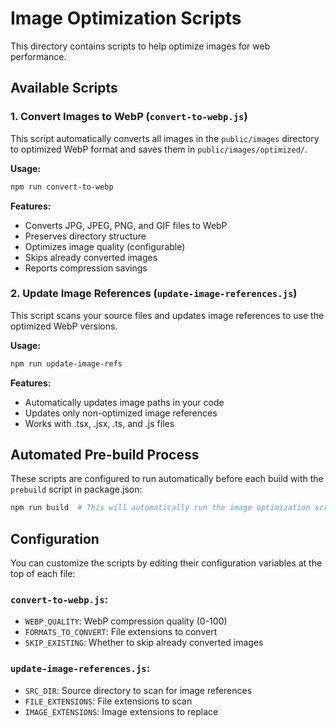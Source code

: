# Image Optimization Scripts

This directory contains scripts to help optimize images for web performance.

## Available Scripts

### 1. Convert Images to WebP (`convert-to-webp.js`)

This script automatically converts all images in the `public/images` directory to optimized WebP format and saves them in `public/images/optimized/`.

**Usage:**
```bash
npm run convert-to-webp
```

**Features:**
- Converts JPG, JPEG, PNG, and GIF files to WebP
- Preserves directory structure
- Optimizes image quality (configurable)
- Skips already converted images
- Reports compression savings

### 2. Update Image References (`update-image-references.js`)

This script scans your source files and updates image references to use the optimized WebP versions.

**Usage:**
```bash
npm run update-image-refs
```

**Features:**
- Automatically updates image paths in your code
- Updates only non-optimized image references
- Works with .tsx, .jsx, .ts, and .js files

## Automated Pre-build Process

These scripts are configured to run automatically before each build with the `prebuild` script in package.json:

```bash
npm run build  # This will automatically run the image optimization scripts first
```

## Configuration

You can customize the scripts by editing their configuration variables at the top of each file:

### `convert-to-webp.js`:
- `WEBP_QUALITY`: WebP compression quality (0-100)
- `FORMATS_TO_CONVERT`: File extensions to convert
- `SKIP_EXISTING`: Whether to skip already converted images

### `update-image-references.js`:
- `SRC_DIR`: Source directory to scan for image references
- `FILE_EXTENSIONS`: File extensions to scan
- `IMAGE_EXTENSIONS`: Image extensions to replace 